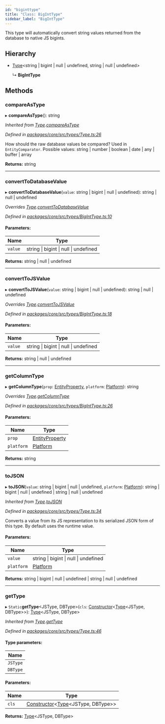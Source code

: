 ```yaml
---
id: "biginttype"
title: "Class: BigIntType"
sidebar_label: "BigIntType"
---
```


This type will automatically convert string values returned from the database to native JS bigints.

## Hierarchy

* [Type](type.md)&#60;string \| bigint \| null \| undefined, string \| null \| undefined>

  ↳ **BigIntType**

## Methods

### compareAsType

▸ **compareAsType**(): string

*Inherited from [Type](type.md).[compareAsType](type.md#compareastype)*

*Defined in [packages/core/src/types/Type.ts:26](https://github.com/mikro-orm/mikro-orm/blob/18b580bb42/packages/core/src/types/Type.ts#L26)*

How should the raw database values be compared? Used in `EntityComparator`.
Possible values: string | number | boolean | date | any | buffer | array

**Returns:** string

___

### convertToDatabaseValue

▸ **convertToDatabaseValue**(`value`: string \| bigint \| null \| undefined): string \| null \| undefined

*Overrides [Type](type.md).[convertToDatabaseValue](type.md#converttodatabasevalue)*

*Defined in [packages/core/src/types/BigIntType.ts:10](https://github.com/mikro-orm/mikro-orm/blob/18b580bb42/packages/core/src/types/BigIntType.ts#L10)*

#### Parameters:

Name | Type |
------ | ------ |
`value` | string \| bigint \| null \| undefined |

**Returns:** string \| null \| undefined

___

### convertToJSValue

▸ **convertToJSValue**(`value`: string \| bigint \| null \| undefined): string \| null \| undefined

*Overrides [Type](type.md).[convertToJSValue](type.md#converttojsvalue)*

*Defined in [packages/core/src/types/BigIntType.ts:18](https://github.com/mikro-orm/mikro-orm/blob/18b580bb42/packages/core/src/types/BigIntType.ts#L18)*

#### Parameters:

Name | Type |
------ | ------ |
`value` | string \| bigint \| null \| undefined |

**Returns:** string \| null \| undefined

___

### getColumnType

▸ **getColumnType**(`prop`: [EntityProperty](../interfaces/entityproperty.md), `platform`: [Platform](platform.md)): string

*Overrides [Type](type.md).[getColumnType](type.md#getcolumntype)*

*Defined in [packages/core/src/types/BigIntType.ts:26](https://github.com/mikro-orm/mikro-orm/blob/18b580bb42/packages/core/src/types/BigIntType.ts#L26)*

#### Parameters:

Name | Type |
------ | ------ |
`prop` | [EntityProperty](../interfaces/entityproperty.md) |
`platform` | [Platform](platform.md) |

**Returns:** string

___

### toJSON

▸ **toJSON**(`value`: string \| bigint \| null \| undefined, `platform`: [Platform](platform.md)): string \| bigint \| null \| undefined \| string \| null \| undefined

*Inherited from [Type](type.md).[toJSON](type.md#tojson)*

*Defined in [packages/core/src/types/Type.ts:34](https://github.com/mikro-orm/mikro-orm/blob/18b580bb42/packages/core/src/types/Type.ts#L34)*

Converts a value from its JS representation to its serialized JSON form of this type.
By default uses the runtime value.

#### Parameters:

Name | Type |
------ | ------ |
`value` | string \| bigint \| null \| undefined |
`platform` | [Platform](platform.md) |

**Returns:** string \| bigint \| null \| undefined \| string \| null \| undefined

___

### getType

▸ `Static`**getType**&#60;JSType, DBType>(`cls`: [Constructor](../index.md#constructor)&#60;[Type](type.md)&#60;JSType, DBType>>): [Type](type.md)&#60;JSType, DBType>

*Inherited from [Type](type.md).[getType](type.md#gettype)*

*Defined in [packages/core/src/types/Type.ts:46](https://github.com/mikro-orm/mikro-orm/blob/18b580bb42/packages/core/src/types/Type.ts#L46)*

#### Type parameters:

Name |
------ |
`JSType` |
`DBType` |

#### Parameters:

Name | Type |
------ | ------ |
`cls` | [Constructor](../index.md#constructor)&#60;[Type](type.md)&#60;JSType, DBType>> |

**Returns:** [Type](type.md)&#60;JSType, DBType>
